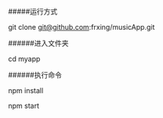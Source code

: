 #####运行方式

git clone git@github.com:frxing/musicApp.git

######进入文件夹

cd myapp

######执行命令

npm install

npm start
